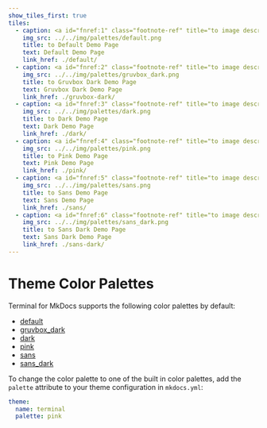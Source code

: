 ```yaml
---
show_tiles_first: true
tiles:
  - caption: <a id="fnref:1" class="footnote-ref" title="to image description" alt="to long image description" href="#fn:1">Default</a>
    img_src: ../../img/palettes/default.png
    title: to Default Demo Page 
    text: Default Demo Page
    link_href: ./default/
  - caption: <a id="fnref:2" class="footnote-ref" title="to image description" alt="to long image description" href="#fn:2">Gruvbox Dark</a>
    img_src: ../../img/palettes/gruvbox_dark.png
    title: to Gruvbox Dark Demo Page
    text: Gruvbox Dark Demo Page
    link_href: ./gruvbox-dark/
  - caption: <a id="fnref:3" class="footnote-ref" title="to image description" alt="to long image description" href="#fn:3">Dark</a>
    img_src: ../../img/palettes/dark.png
    title: to Dark Demo Page 
    text: Dark Demo Page
    link_href: ./dark/    
  - caption: <a id="fnref:4" class="footnote-ref" title="to image description" alt="to long image description" href="#fn:4">Pink</a>
    img_src: ../../img/palettes/pink.png
    title: to Pink Demo Page
    text: Pink Demo Page
    link_href: ./pink/        
  - caption: <a id="fnref:5" class="footnote-ref" title="to image description" alt="to long image description" href="#fn:5">Sans</a>
    img_src: ../../img/palettes/sans.png
    title: to Sans Demo Page
    text: Sans Demo Page
    link_href: ./sans/    
  - caption: <a id="fnref:6" class="footnote-ref" title="to image description" alt="to long image description" href="#fn:6">Sans Dark</a>
    img_src: ../../img/palettes/sans_dark.png
    title: to Sans Dark Demo Page 
    text: Sans Dark Demo Page
    link_href: ./sans-dark/            
---
```


# Theme Color Palettes
Terminal for MkDocs supports the following color palettes by default:

  - [default](default.md)
  - [gruvbox_dark](gruvbox-dark.md)
  - [dark](dark.md)
  - [pink](pink.md)
  - [sans](sans.md)
  - [sans_dark](sans-dark.md)

To change the color palette to one of the built in color palettes, add the `palette` attribute to your theme configuration in `mkdocs.yml`:

```yaml
theme:
  name: terminal
  palette: pink
```

[^1]: demo site with a white background and light blue hyperlinks.
[^2]: demo site with a dark grey background, orange hyperlinks, and light yellow text.
[^3]: demo site with a black background, light blue hyperlinks, and white text.
[^4]: demo site with a white background and pink hyperlinks.
[^5]: demo site with a white background, light blue hyperlinks, and sans font.
[^6]: demo site with a black background, light blue hyperlinks, and white text in sans font.